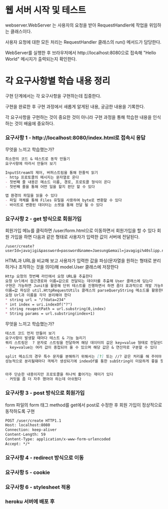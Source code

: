 # 웹 서버 시작 및 테스트

webserver.WebServer 는 사용자의 요청을 받아 RequestHandler에 작업을 위임하는 클래스이다.

사용자 요청에 대한 모든 처리는 RequestHandler 클래스의 run() 메서드가 담당한다.

WebServer를 실행한 후 브라우저에서 http://localhost:8080으로 접속해 "Hello World" 메시지가 출력되는지 확인한다.

# 각 요구사항별 학습 내용 정리

구현 단계에서는 각 요구사항을 구현하는데 집중한다.

구현을 완료한 후 구현 과정에서 새롭게 알게된 내용, 궁금한 내용을 기록한다.

각 요구사항을 구현하는 것이 중요한 것이 아니라 구현 과정을 통해 학습한 내용을 인식하는 것이 배움에 중요하다.

### 요구사항 1 - http://localhost:8080/index.html로 접속시 응답

무엇을 느끼고 학습했는가?
```markdown
최소한의 코드 & 테스트로 동작 만들기
요구사항에 따라서 만들어 보기

InputStream의 제어, 버퍼스트림을 통해 한줄씩 읽기
- http 프로토콜의 메시지는 문자열로 온다
- 첫번째 줄 내용은 메소드 이름, 경로, 프로토콜 형식이 온다
- 첫번째 줄을 통해 어떤 일을 할지 판단 할 수 있다

앱 환경의 파일을 읽을 수 있다
- 파일 객체를 통해 Files 유틸을 사용하여 byte로 변환할 수 있다
- 바이트로 변환된 데이터는 소켓을 통해 전달 될 수 있다
```

### 요구사항 2 - get 방식으로 회원가입
회원가입 메뉴를 클릭하면 /user/form.html으로 이동하면서 회원가입을 할 수 있다
회원 가입을 하면 다음과 같은 형태로 사용자가 입력한 값이 서버에 전달된다.
```http request
/user/create?userId=javajigi&password=password&name=Jaesung&email=javagigi%40slipp.net
```
HTML과 URL을 비교해 보고 사용자가 입력한 값을 파싱(문자열을 원하는 형태로 분리하거나 조작하는 것을 의미)해 model.User 클래스에 저장한다

```markdown
Http 요청의 첫번째 라인에서 요청 URL을 추출한다
요청 Url에서 접근경로와 이름=값으로 전달되는 데이터를 추출해 User 클래스에 담는다
구현은 가능하면 Junit을 활용해 단위 테스트를 진행하면서 하면 좀더 효과적으로 개발 가능하다
이름=값 파싱은 util.HttpRequestUtils 클래스의 parseQueryString 메소드를 활용한다
요청 Url과 이름을 각각 분리해야 한다
* string url = "/?data=234"
* int index = uri.indexOf("?")
* string reuqestPath = url.substring(0,index)
* String params = url.substring(index+1)
```
무엇을 느끼고 학습했는가?
```markdown
테스트 코드 먼저 만들어 보기
요구사항이 발생할 때마다 테스트 & 기능 늘리기
쿼리 스트링은  ? 문자로 스트링을 전달하며 해당 데이터의 값은 key=value 형태로 전달된다
- key=value는 여러 값이 중첩되어 올 수 있으며 해당 값은 & 연산자로 구분할 수 있다

split 메소드의 경우 특수 문자를 분해하기 위해서는 [?] 또는 //? 같은 처리를 해 주어야 한다
성능적으로 분리될때마다 객체가 생성되기에 indexOf를 통한 subString이 미묘하게 좋을 듯?


아주 단순한 내용이지만 프로토콜을 하나씩 훓어가는 재미가 있다
- 커밋을 좀 더 자주 했어야 하는데 아쉬웠다
```

### 요구사항 3 - post 방식으로 회원가입
form 파일의 form 태그 method를 get에서 post로 수정한 후 회원 가입이 정상적으로 동작하도록 구현
```markdown
POST /user/create HTTP1.1
Host: localhost:8080
Connection: keep-aliver
Content-Length: 59
Content-Type: application/x-www-form-urlencoded
Accept: */*


```

### 요구사항 4 - redirect 방식으로 이동

### 요구사항 5 - cookie

### 요구사항 6 - stylesheet 적용

### heroku 서버에 배포 후